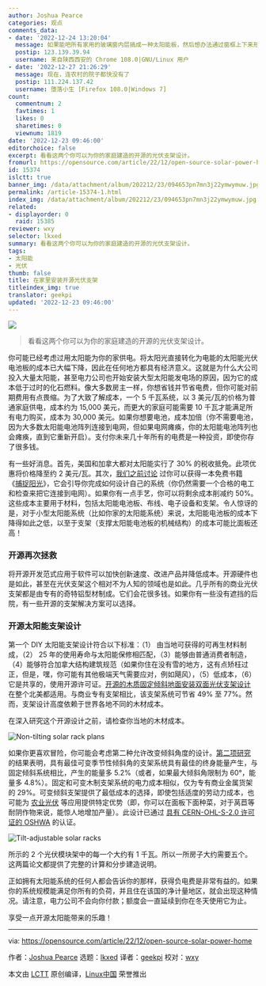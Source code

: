 ```yaml
---
author: Joshua Pearce
categories: 观点
comments_data:
- date: '2022-12-24 13:20:04'
  message: 如果能吧所有家用的玻璃窗内层搞成一种太阳能板，然后想办法通过窗框上下来形成正负极，在有一套布线系统，这是不是未来建筑可以考虑的窗户模式
  postip: 123.139.39.94
  username: 来自陕西西安的 Chrome 108.0|GNU/Linux 用户
- date: '2022-12-27 21:26:29'
  message: 现在，连农村的院子都快没有了
  postip: 111.224.137.42
  username: 堕落小生 [Firefox 108.0|Windows 7]
count:
  commentnum: 2
  favtimes: 1
  likes: 0
  sharetimes: 0
  viewnum: 1819
date: '2022-12-23 09:46:00'
editorchoice: false
excerpt: 看看这两个你可以为你的家庭建造的开源的光伏支架设计。
fromurl: https://opensource.com/article/22/12/open-source-solar-power-home
id: 15374
islctt: true
banner_img: /data/attachment/album/202212/23/094653pn7mn3j22ymwymuw.jpg
permalink: /article-15374-1.html
index_img: /data/attachment/album/202212/23/094653pn7mn3j22ymwymuw.jpg.thumb.jpg
related:
- displayorder: 0
  raid: 15385
reviewer: wxy
selector: lkxed
summary: 看看这两个你可以为你的家庭建造的开源的光伏支架设计。
tags:
- 太阳能
- 光伏
thumb: false
title: 在家里安装开源光伏支架
titleindex_img: true
translator: geekpi
updated: '2022-12-23 09:46:00'
---
```


![](/data/attachment/album/202212/23/094653pn7mn3j22ymwymuw.jpg)



> 
> 看看这两个你可以为你的家庭建造的开源的光伏支架设计。
> 
> 
> 


你可能已经考虑过用太阳能为你的家供电。将太阳光直接转化为电能的太阳能光伏电池板的成本已大幅下降，因此在任何地方都具有经济意义。这就是为什么大公司投入大量太阳能，甚至电力公司也开始安装大型太阳能发电场的原因，因为它的成本低于过时的化石燃料。像大多数房主一样，你想省钱并节省电费，但你可能对前期费用有点畏缩。为了大致了解成本，一个 5 千瓦系统，以 3 美元/瓦的价格为普通家庭供电，成本约为 15,000 美元，而更大的家庭可能需要 10 千瓦才能满足所有电力购买，成本为 30,000 美元。如果你想要电池，成本加倍（你不需要电池，因为大多数太阳能电池阵列连接到电网，但如果电网瘫痪，你的太阳能电池阵列也会瘫痪，直到它重新开启）。支付你未来几十年所有的电费是一种投资，即使你存了很多钱。


有一些好消息。首先，美国和加拿大都对太阳能实行了 30% 的税收抵免。此项优惠将价格降至约 2 美元/瓦。其次，[我们之前讨论](https://opensource.com/article/21/11/open-source-solar-power) 过你可以获得一本免费书籍 《[捕捉阳光](https://tocatchthesun.com/)》，它会引导你完成如何设计自己的系统（你仍然需要一个合格的电工和检查来把它连接到电网）。如果你有一点手艺，你可以将剩余成本削减约 50%。这些成本主要用于材料，包括太阳能电池板、布线、电子设备和支架。令人惊讶的是，对于小型太阳能系统（比如你家的太阳能系统）来说，太阳能电池板的成本下降得如此之低，以至于支架（支撑太阳能电池板的机械结构）的成本可能比面板还高！


### 开源再次拯救


将开源开发范式应用于软件可以加快创新速度、改进产品并降低成本。开源硬件也是如此，甚至在光伏支架这个相对不为人知的领域也是如此。几乎所有的商业光伏支架都是由专有的奇特铝型材制成。它们会花很多钱。如果你有一些没有遮挡的后院，有一些开源的支架解决方案可以选择。


### 开源太阳能支架设计


第一个 DIY 太阳能支架设计符合以下标准：（1） 由当地可获得的可再生材料制成，（2） 25 年的使用寿命与太阳能保修相匹配，（3）能够由普通消费者制造，（4）能够符合加拿大结构建筑规范（如果你住在没有雪的地方，这有点矫枉过正，但是，嘿，你可能有其他极端天气需要应对，例如飓风），（5）低成本，（6）它是共享的，使用开源许可证。[开源的木质固定倾斜地面安装双面光伏支架设计](https://doi.org/10.3390/designs6030041) 在整个北美都适用。与商业专有支架相比，该支架系统可节省 49% 至 77%。然而，支架设计高度依赖于世界各地不同的木材成本。


在深入研究这个开源设计之前，请检查你当地的木材成本。


![Non-tilting solar rack plans](/data/attachment/album/202212/23/094733n8an88dd8n2n2uj2.jpg)


如果你更喜欢冒险，你可能会考虑第二种允许改变倾斜角度的设计。[第二项研究](https://doi.org/10.3390/designs6030054) 的结果表明，具有最佳可变季节性倾斜角的支架系统具有最佳的终身能量产生，与固定倾斜系统相比，产生的能量多 5.2%（或者，如果最大倾斜角限制为 60°，能量多 4.8%）。固定和可变木制支架系统的电力成本相似，仅为专有商业金属货架的 29%。可变倾斜支架提供了最低成本的选择，即使包括适度的劳动力成本，也可能为 [农业光伏](https://www.academia.edu/18406368/The_potential_of_agrivoltaic_systems) 等应用提供特定优势（即，你可以在面板下面种菜，对于莴苣等耐阴作物来说，能惊人地增加产量）。此设计已通过 [具有 CERN-OHL-S-2.0 许可证的 OSHWA](https://certification.oshwa.org/ca000013.html) 的认证。


![Tilt-adjustable solar racks](/data/attachment/album/202212/23/094740tyktqhkzc5k25q9q.jpg)


所示的 2 个光伏模块架中的每一个大约有 1 千瓦。所以一所房子大约需要五个。这两篇论文都提供了完整的计算和分步建造说明。


正如拥有太阳能系统的任何人都会告诉你的那样，获得负电费是非常有益的。如果你的系统规模能满足你所有的负荷，并且住在该国的净计量地区，就会出现这种情况。请注意，电力公司不会向你付款；额度会一直延续到你在冬天使用它为止。


享受一点开源太阳能带来的乐趣！




---


via: <https://opensource.com/article/22/12/open-source-solar-power-home>


作者：[Joshua Pearce](https://opensource.com/users/joshuapearce) 选题：[lkxed](https://github.com/lkxed) 译者：[geekpi](https://github.com/geekpi) 校对：[wxy](https://github.com/wxy)


本文由 [LCTT](https://github.com/LCTT/TranslateProject) 原创编译，[Linux中国](https://linux.cn/) 荣誉推出